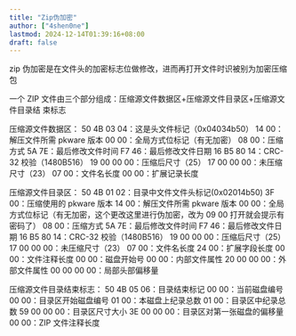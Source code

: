 ```yaml
---
title: "Zip伪加密"
author: ["4shen0ne"]
lastmod: 2024-12-14T01:39:16+08:00
draft: false
---
```


zip 伪加密是在文件头的加密标志位做修改，进而再打开文件时识被别为加密压缩包

一个 ZIP 文件由三个部分组成：压缩源文件数据区+压缩源文件目录区+压缩源文件目录结
束标志

压缩源文件数据区：
50 4B 03 04：这是头文件标记（0x04034b50）
14 00：解压文件所需 pkware 版本
00 00：全局方式位标记（有无加密）
08 00：压缩方式
5A 7E：最后修改文件时间
F7 46：最后修改文件日期
16 B5 80 14：CRC-32 校验（1480B516）
19 00 00 00：压缩后尺寸（25）
17 00 00 00：未压缩尺寸（23）
07 00：文件名长度
00 00：扩展记录长度

压缩源文件目录区：
50 4B 01 02：目录中文件文件头标记(0x02014b50)
3F 00：压缩使用的 pkware 版本
14 00：解压文件所需 pkware 版本
00 00：全局方式位标记（有无加密，这个更改这里进行伪加密，改为 09 00 打开就会提示有密码了）
08 00：压缩方式
5A 7E：最后修改文件时间
F7 46：最后修改文件日期
16 B5 80 14：CRC-32 校验（1480B516）
19 00 00 00：压缩后尺寸（25）
17 00 00 00：未压缩尺寸（23）
07 00：文件名长度
24 00：扩展字段长度
00 00：文件注释长度
00 00：磁盘开始号
00 00：内部文件属性
20 00 00 00：外部文件属性
00 00 00 00：局部头部偏移量

压缩源文件目录结束标志：
50 4B 05 06：目录结束标记
00 00：当前磁盘编号
00 00：目录区开始磁盘编号
01 00：本磁盘上纪录总数
01 00：目录区中纪录总数
59 00 00 00：目录区尺寸大小
3E 00 00 00：目录区对第一张磁盘的偏移量
00 00：ZIP 文件注释长度
